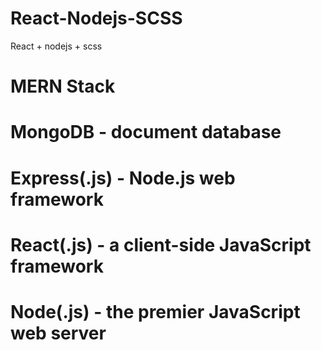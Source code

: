 # React-Nodejs-SCSS
React + nodejs + scss

# MERN Stack
# MongoDB - document database
# Express(.js) - Node.js web framework
# React(.js) - a client-side JavaScript framework
# Node(.js) - the premier JavaScript web server
